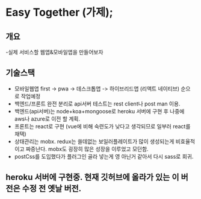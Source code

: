 # Easy Together (가제);

## 개요

-실제 서비스할 웹앱&모바일앱을 만들어보자

## 기술스택

- 모바일웹앱 first -> pwa -> 데스크톱앱 -> 하이브리드앱 (리액트 네이티브) 순으로 작업예정
- 백엔드/프론트 완전 분리로 api서버 테스트는 rest client나 post man 이용.
- 백엔드(api서버)는 node+koa+mongoose로 heroku 서버에 구현 후 나중에 aws나 azure로 이전 할 계획.
- 프론트는 react로 구현 (vue에 비해 숙련도가 낮다고 생각되므로 일부러 react를 채택)
- 상태관리는 mobx. redux는 쓸데없는 보일러플레이트가 많이 생성되는게 비효율적이고 짜증난다. mobx도 굉장히 많은 성장을 이루었고 모던함.
- postCss를 도입했다가 플러그인 골라 넣는게 영 아닌거 같아서 다시 sass로 회귀.

## heroku 서버에 구현중. 현재 깃허브에 올라가 있는 이 버전은 수정 전 옛날 버전.
